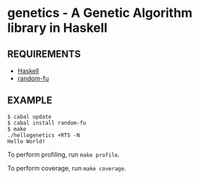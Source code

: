 # genetics - A Genetic Algorithm library in Haskell

## REQUIREMENTS

 - [Haskell](http://www.haskell.org/)
 - [random-fu](http://hackage.haskell.org/package/random-fu)

## EXAMPLE

    $ cabal update
    $ cabal install random-fu
    $ make
    ./hellogenetics +RTS -N
    Hello World!

To perform profiling, run `make profile`.

To perform coverage, run `make coverage`.
